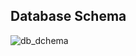 ## Database Schema
![db_dchema](https://github.com/user-attachments/assets/a99035df-82b4-4476-8ad8-3797c4faa239)
